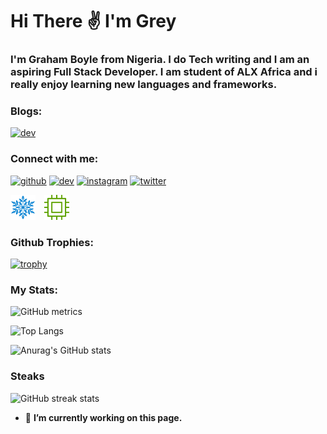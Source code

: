 # Hi There ✌ I'm Grey

### I'm Graham Boyle from Nigeria. I do Tech writing and I am an aspiring Full Stack Developer. I am student of ALX Africa and i really enjoy learning new languages and frameworks.

### Blogs:
 [<img src='https://cdn.jsdelivr.net/npm/simple-icons@3.0.1/icons/hashnode.svg' alt='dev' height='40'>](https://greybillions.hashnode.dev) 
 

### Connect with me:

[<img src='https://cdn.jsdelivr.net/npm/simple-icons@3.0.1/icons/github.svg' alt='github' height='40'>](https://github.com/greybillions)  [<img src='https://cdn.jsdelivr.net/npm/simple-icons@3.0.1/icons/dev-dot-to.svg' alt='dev' height='40'>](https://dev.to/greybillion)  [<img src='https://cdn.jsdelivr.net/npm/simple-icons@3.0.1/icons/instagram.svg' alt='instagram' height='40'>](https://www.instagram.com/greybillions/)  [<img src='https://cdn.jsdelivr.net/npm/simple-icons@3.0.1/icons/twitter.svg' alt='twitter' height='40'>](https://twitter.com/Dev__Grey)  

<a href='https://archiveprogram.github.com/'><img src='https://raw.githubusercontent.com/acervenky/animated-github-badges/master/assets/acbadge.gif' width='40' height='40'></a> <a href='https://docs.github.com/en/developers'><img src='https://raw.githubusercontent.com/acervenky/animated-github-badges/master/assets/devbadge.gif' width='40' height='40'></a> 

### Github Trophies:
[![trophy](https://github-profile-trophy.vercel.app/?username=greybillions)](https://github.com/ryo-ma/github-profile-trophy)

### My Stats:

![GitHub metrics](https://metrics.lecoq.io/greybillions) 

![Top Langs](https://github-readme-stats.vercel.app/api/top-langs/?username=greybillions&langs_count=8)

![Anurag's GitHub stats](https://github-readme-stats.vercel.app/api?username=greybillions&show_icons=true)

### Steaks
![GitHub streak stats](https://streak-stats.demolab.com/?user=greybillions)  

- 🔭 **I’m currently working on this page.**
